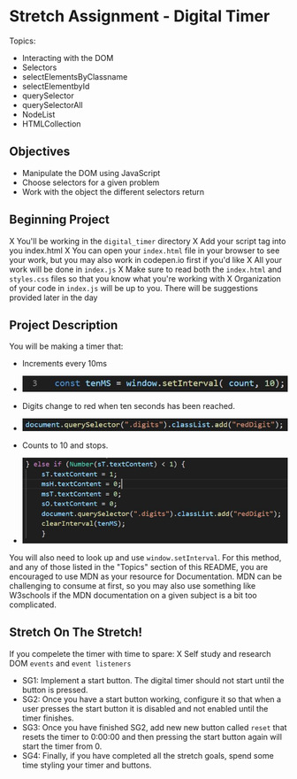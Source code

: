 # Stretch Assignment - Digital Timer

Topics:
 * Interacting with the DOM
 * Selectors
  * selectElementsByClassname
  * selectElementbyId
  * querySelector
  * querySelectorAll
 * NodeList
 * HTMLCollection

## Objectives
 * Manipulate the DOM using JavaScript
 * Choose selectors for a given problem
 * Work with the object the different selectors return

## Beginning Project
 X You'll be working in the `digital_timer` directory
 X Add your script tag into you index.html
 X You can open your `index.html` file in your browser to see your work, but you may also work in codepen.io first if you'd like
 X All your work will be done in `index.js`
 X Make sure to read both the `index.html` and `styles.css` files so that you know what you're working with
 X Organization of your code in `index.js` will be up to you. There will be suggestions provided later in the day

## Project Description
 You will be making a timer that:
  * Increments every 10ms
  * ![Increments every 10 ms](https://github.com/Devin-Bielejec/DOM-I/blob/Devin-Bielejec/img/Increments.JPG)

  * Digits change to red when ten seconds has been reached.
  * ![Has digits change to red when it gets to 10 seconds](https://github.com/Devin-Bielejec/DOM-I/blob/Devin-Bielejec/img/changesDigitsToRed.JPG)

  * Counts to 10 and stops.
  * ![Counts up to 10 seconds and does not count past 10 seconds](https://github.com/Devin-Bielejec/DOM-I/blob/Devin-Bielejec/img/countsToTen.JPG)

 You will also need to look up and use `window.setInterval`. For this method, and any of those listed in the "Topics" section of this README, you are encouraged to use MDN as your resource for Documentation. MDN can be challenging to consume at first, so you may also use something like W3schools if the MDN documentation on a given subject is a bit too complicated.

 ## Stretch On The Stretch!
  If you compelete the timer with time to spare:
  X Self study and research DOM `events` and `event listeners`
  * SG1: Implement a start button. The digital timer should not start until the button is pressed.
  * SG2: Once you have a start button working, configure it so that when a user presses the start button it is disabled and not enabled until the timer finishes.
  * SG3: Once you have finished SG2, add new new button called `reset` that resets the timer to 0:00:00 and then pressing the start button again will start the timer from 0.
  * SG4: Finally, if you have completed all the stretch goals, spend some time styling your timer and buttons.